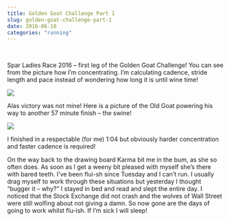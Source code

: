 ```yaml
---
title: Golden Goat Challenge Part 1
slug: golden-goat-challenge-part-1
date: 2016-06-10
categories: "running"
---
```


<p> </p>
<p>Spar Ladies Race 2016 – first leg of the Golden Goat Challenge! You can see from the picture how I’m concentrating. I’m calculating cadence, stride length and pace instead of wondering how long it is until wine time!</p>
<p><img src="https://res.cloudinary.com/dy6grlu8z/image/upload/v1558841884/zqalfzo6nxfwzpvjltuz.jpg"/></p>
<p>Alas victory was not mine! Here is a picture of the Old Goat powering his way to another 57 minute finish – the swine!</p>
<p><img src="https://res.cloudinary.com/dy6grlu8z/image/upload/v1558841886/z8zgtwupuuxaipqfres1.jpg"/></p>
<p>I finished in a respectable (for me) 1:04 but obviously harder concentration and faster cadence is required!</p>
<p>On the way back to the drawing board Karma bit me in the bum, as she so often does. As soon as I get a weeny bit pleased with myself she’s there with bared teeth. I’ve been flui-sh since Tuesday and I can’t run. I usually drag myself to work through these situations but yesterday I thought “bugger it – why?” I stayed in bed and read and slept the entire day. I noticed that the Stock Exchange did not crash and the wolves of Wall Street were still wolfing about not giving a damn. So now gone are the days of going to work whilst flu-ish. If I’m sick I will sleep!</p>
<p> </p>








